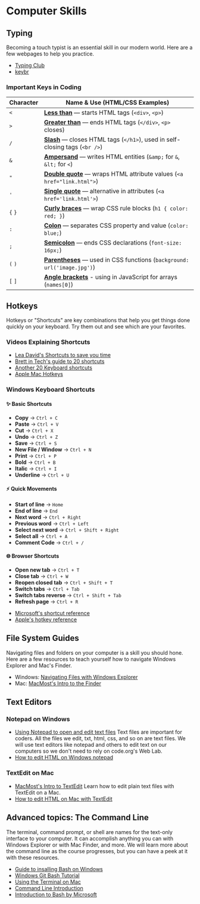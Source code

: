 # Computer Skills

## Typing

Becoming a touch typist is an essential skill in our modern world. Here are a few webpages to help you practice.

* [Typing Club](https://www.typingclub.com/)
* [keybr](https://www.keybr.com/)

### Important Keys in Coding

| Character | Name & Use (HTML/CSS Examples)                                               |
| --------- | ---------------------------------------------------------------------------- |
| `<`       | **[Less than](https://www.edclub.com/sportal/program-3/451.play)** — starts HTML tags (`<div>`, `<p>`)                            |
| `>`       | **[Greater than](https://www.edclub.com/sportal/program-3/451.play)** — ends HTML tags (`</div>`, `<p>` closes)                   |
| `/`       | **[Slash](https://www.edclub.com/sportal/program-3/179.play)** — closes HTML tags (`</h1>`), used in self-closing tags (`<br />`) |
| `&`       | **[Ampersand](https://www.edclub.com/sportal/program-3/389.play)** — writes HTML entities (`&amp;` for `&`, `&lt;` for `<`)       |
| `"`       | **[Double quote](https://www.edclub.com/sportal/program-3/433.play)** — wraps HTML attribute values (`<a href="link.html">`)      |
| `'`       | **[Single quote](https://www.edclub.com/sportal/program-3/433.play)** — alternative in attributes (`<a href='link.html'>`)        |
| `{` `}`   | **[Curly braces](https://www.edclub.com/sportal/program-3/445.play)** — wrap CSS rule blocks (`h1 { color: red; }`)               |
| `:`       | **[Colon](https://www.edclub.com/sportal/program-3/236.play)** — separates CSS property and value (`color: blue;`)                |
| `;`       | **[Semicolon](https://www.edclub.com/sportal/program-3/127.play)** — ends CSS declarations (`font-size: 16px;`)                   |
| `(` `)`   | **[Parentheses](https://www.edclub.com/sportal/program-3/374.play)** — used in CSS functions (`background: url('image.jpg')`)     |
| `[` `]`   | **[Angle brackets](https://www.edclub.com/sportal/program-3/442.play)** - using in JavaScript for arrays (`names[0]`)


## Hotkeys

Hotkeys or "Shortcuts" are key combinations that help you get things done quickly on your keyboard. Try them out and see which are your favorites.

### Videos Explaining Shortcuts

* [Lea David's Shortcuts to save you time](https://www.youtube.com/watch?v=qoUmZ-buqr8)
* [Brett in Tech's guide to 20 shortcuts](https://www.youtube.com/watch?v=6C8vkVomRTo)
* [Another 20 Keyboard shortcuts](https://www.youtube.com/watch?v=RQaTIS85VKE)
* [Apple Mac Hotkeys](https://www.youtube.com/watch?v=jAyd89j0B58)

### Windows Keyboard Shortcuts

#### ✨ Basic Shortcuts
- **Copy** → `Ctrl + C`
- **Paste** → `Ctrl + V`
- **Cut** → `Ctrl + X`
- **Undo** → `Ctrl + Z`
- **Save** → `Ctrl + S`
- **New File / Window** → `Ctrl + N`
- **Print** → `Ctrl + P`
- **Bold** → `Ctrl + B`
- **Italic** → `Ctrl + I`
- **Underline** → `Ctrl + U`

#### ⚡ Quick Movements
- **Start of line** → `Home`
- **End of line** → `End`
- **Next word** → `Ctrl + Right`
- **Previous word** → `Ctrl + Left`
- **Select next word** → `Ctrl + Shift + Right`
- **Select all** → `Ctrl + A`
- **Comment Code** → `Ctrl + /`

#### 🌐 Browser Shortcuts
- **Open new tab** → `Ctrl + T`
- **Close tab** → `Ctrl + W`
- **Reopen closed tab** → `Ctrl + Shift + T`
- **Switch tabs** → `Ctrl + Tab`
- **Switch tabs reverse** → `Ctrl + Shift + Tab`
- **Refresh page** → `Ctrl + R`

* [Microsoft's shortcut reference](https://support.microsoft.com/en-us/windows/keyboard-shortcuts-in-windows-dcc61a57-8ff0-cffe-9796-cb9706c75eec)
* [Apple's hotkey reference](https://support.apple.com/en-us/102650)

## File System Guides

Navigating files and folders on your computer is a skill you should hone. Here are a few resources to teach yourself how to navigate Windows Explorer and Mac's Finder.

* Windows: [Navigating Files with Windows Explorer ](https://www.youtube.com/watch?v=-ixXAB2Gc0M)  
* Mac: [MacMost's Intro to the Finder](https://www.youtube.com/watch?v=TY_ViHj4gFU)

## Text Editors

### Notepad on Windows

* [Using Notepad to open and edit text files](https://www.youtube.com/watch?v=vdsHgK6wFA4&list=PL_dhPga7ruufQbp8l2cm-L8XYsHmTmzyB) Text files are important for coders. All the files we edit, txt, html, css, and so on are text files. We will use text editors like notepad and others to edit text on our computers so we don't need to rely on code.org's Web Lab.
* [How to edit HTML on Windows notepad](https://www.youtube.com/watch?v=XlOTHPBK2FY)

### TextEdit on Mac

* [MacMost's Intro to TextEdit](https://www.youtube.com/watch?v=73dhmeJx6Lk) Learn how to edit plain text files with TextEdit on a Mac.
* [How to edit HTML on Mac with TextEdit](https://www.youtube.com/watch?v=vrV2YIyYLOs)

## Advanced topics: The Command Line

The terminal, command prompt, or shell are names for the text-only interface to your computer. It can accomplish anything you can with Windows Explorer or with Mac Finder, and more. We will learn more about the command line as the course progresses, but you can have a peek at it with these resources.

* [Guide to insalling Bash on Windows](https://www.youtube.com/watch?v=cweFdzKMeS0)
* [Windows Git Bash Tutorial](https://www.youtube.com/watch?v=RBCq2mrXsMk)
* [Using the Terminal on Mac](https://www.youtube.com/watch?v=aKRYQsKR46I)
* [Command Line Introduction ](https://launchschool.com/books/command_line/read/introduction)
* [Introduction to Bash by Microsoft](https://learn.microsoft.com/en-us/training/modules/bash-introduction/)
